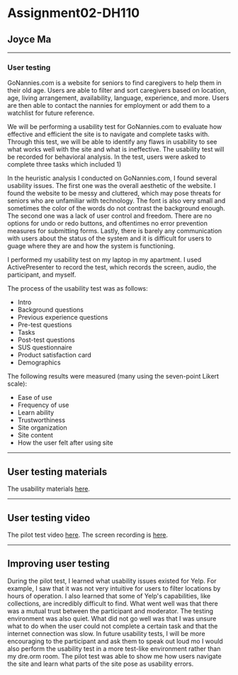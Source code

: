# Assignment02-DH110
## Joyce Ma

--------

### User testing
GoNannies.com is a website for seniors to find caregivers to help them in their old age. Users are able to filter and sort caregivers based on location, age, living arrangement, availability, language, experience, and more. Users are then able to contact the nannies for employment or add them to a watchlist for future reference. 

We will be performing a usability test for GoNannies.com to evaluate how effective and efficient the site is to navigate and complete tasks with. Through this test, we will be able to identify any flaws in usability to see what works well with the site and what is ineffective. The usability test will be recorded for behavioral analysis. In the test, users were asked to complete three tasks which included 1) 

In the heuristic analysis I conducted on GoNannies.com, I found several usability issues. The first one was the overall aesthetic of the website. I found the website to be messy and cluttered, which may pose threats for seniors who are unfamiliar with technology. The font is also very small and sometimes the color of the words do not contrast the background enough. The second one was a lack of user control and freedom. There are no options for undo or redo buttons, and oftentimes no error prevention measures for submitting forms. Lastly, there is barely any communication with users about the status of the system and it is difficult for users to guage where they are and how the system is functioning.

I performed my usability test on my laptop in my apartment. I used ActivePresenter to record the test, which records the screen, audio, the participant, and myself. 

The process of the usability test was as follows:
- Intro
- Background questions
- Previous experience questions
- Pre-test questions
- Tasks
- Post-test questions
- SUS questionnaire
- Product satisfaction card
- Demographics

The following results were measured (many using the seven-point Likert scale):
- Ease of use
- Frequency of use
- Learn ability
- Trustworthiness
- Site organization
- Site content
- How the user felt after using site

------
## User testing materials
The usability materials [here](https://forms.gle/XuDBtqvDZCQWbQP39).

------
## User testing video
The pilot test video [here](https://drive.google.com/file/d/1eD-DnusVp0fDZBDXj4Fw9pAlL5eKWrTX/view?usp=sharing).
The screen recording is [here](https://drive.google.com/file/d/1Ld-tRh3Adm3zB6tMh-g7k7dUbPtppjUy/view?usp=sharing).

------
## Improving user testing
During the pilot test, I learned what usability issues existed for Yelp. For example, I saw that it was not very intuitive for users to filter locations by hours of operation. I also learned that some of Yelp's capabilities, like collections, are incredibly difficult to find. What went well was that there was a mutual trust between the participant and moderator. The testing environment was also quiet. What did not go well was that I was unsure what to do when the user could not complete a certain task and that the internet connection was slow. In future usability tests, I will be more encouraging to the participant and ask them to speak out loud mo I would also perform the usability test in a more test-like environment rather than my dre.orm room. The pilot test was able to show me how users navigate the site and learn what parts of the site pose as usability errors.
